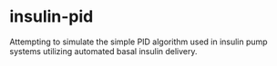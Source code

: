 # insulin-pid
Attempting to simulate the simple PID algorithm used in insulin pump systems utilizing automated basal insulin delivery.
